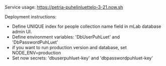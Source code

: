 Service usage: https://petria-puhelinluettelo-3-21.now.sh

Deployment instructions:
- Define UNIQUE index for people collection name field in mLab database admin UI.
- Define environment variables: 'DbUserPuhLuet' and 'DbPasswordPuhLuet'
- if you want to run production version and database, set NODE_ENV=production
- Set now secrets: 'dbuserpuhluet-key' and 'dbpasswordpuhluet-key'
